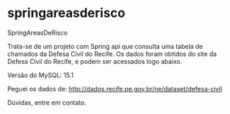 # springareasderisco
SpringAreasDeRisco

Trata-se de um projeto com Spring api que consulta uma tabela de chamados da Defesa Civil do Recife. Os dados foram obtidos do site da Defesa Civil do Recife, e podem ser acessados logo abaixo.

Versão do MySQL: 15.1

Peguei os dados de: http://dados.recife.pe.gov.br/ne/dataset/defesa-civil


Dúvidas, entre em contato.
